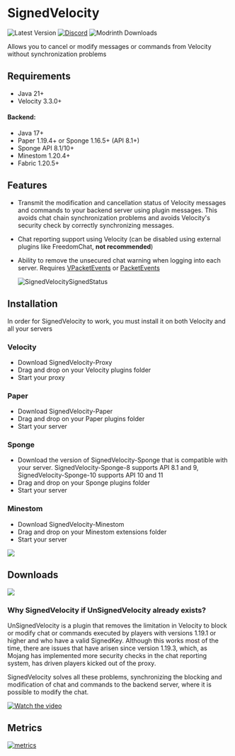 # SignedVelocity

![Latest Version](https://img.shields.io/github/v/release/4drian3d/SignedVelocity?style=flat-square)
[![Discord](https://img.shields.io/discord/899740810956910683?color=7289da&logo=Discord&label=Discord&style=flat-square)](https://discord.gg/5NMMzK5mAn)
![Modrinth Downloads](https://img.shields.io/modrinth/dt/7IbzD4Zm?logo=Modrinth&style=flat-square)

Allows you to cancel or modify messages or commands from Velocity without synchronization problems

## Requirements
- Java 21+
- Velocity 3.3.0+
#### **Backend:**
- Java 17+
- Paper 1.19.4+ or Sponge 1.16.5+ (API 8.1+)
- Sponge API 8.1/10+
- Minestom 1.20.4+
- Fabric 1.20.5+

## Features
- Transmit the modification and cancellation status of Velocity messages and commands to your backend server using plugin messages. This avoids chat chain synchronization problems and avoids Velocity's security check by correctly synchronizing messages.
- Chat reporting support using Velocity (can be disabled using external plugins like FreedomChat, **not recommended**)
- Ability to remove the unsecured chat warning when logging into each server. Requires [VPacketEvents](https://modrinth.com/plugin/vpacketevents) or [PacketEvents](https://modrinth.com/plugin/packetevents)

   ![SignedVelocitySignedStatus](https://github.com/4drian3d/SignedVelocity/assets/68704415/4a7e2bec-c167-4de1-b827-d188d0afaa56)

## Installation
In order for SignedVelocity to work, you must install it on both Velocity and all your servers
### Velocity
- Download SignedVelocity-Proxy
- Drag and drop on your Velocity plugins folder
- Start your proxy
### Paper
- Download SignedVelocity-Paper
- Drag and drop on your Paper plugins folder
- Start your server
### Sponge
- Download the version of SignedVelocity-Sponge that is compatible with your server.
  SignedVelocity-Sponge-8 supports API 8.1 and 9, SignedVelocity-Sponge-10 supports API 10 and 11
- Drag and drop on your Sponge plugins folder
- Start your server
### Minestom
- Download SignedVelocity-Minestom
- Drag and drop on your Minestom extensions folder
- Start your server

[![](https://www.bisecthosting.com/partners/custom-banners/6fa909d5-ad2b-42c2-a7ec-1c51f8b6384f.webp)](https://www.bisecthosting.com/4drian3d)

## Downloads

[![](https://raw.githubusercontent.com/Prospector/badges/master/modrinth-badge-72h-padded.png)](https://modrinth.com/plugin/signedvelocity)

### Why SignedVelocity if UnSignedVelocity already exists?

UnSignedVelocity is a plugin that removes the limitation in Velocity to block or modify chat or commands executed by players with versions 1.19.1 or higher and who have a valid SignedKey. Although this works most of the time, there are issues that have arisen since version 1.19.3, which, as Mojang has implemented more security checks in the chat reporting system, has driven players kicked out of the proxy.

SignedVelocity solves all these problems, synchronizing the blocking and modification of chat and commands to the backend server, where it is possible to modify the chat.

[![Watch the video](https://img.youtube.com/vi/5bfYy1kQwGk/maxresdefault.jpg)](https://www.youtube.com/watch?v=5bfYy1kQwGk)

## Metrics
[![metrics](https://bstats.org/signatures/velocity/SignedVelocity.svg)](https://bstats.org/plugin/velocity/SignedVelocity/18937)
